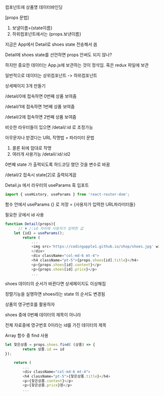<Detail /> 컴포넌트에 상품명 데이터바인딩

[props 문법]

1. 보낼이름={state이름}
2. 하위컴포넌트에서는 {props.보낸이름}



지금은 App에서 Detail로 shoes state 전송해서 씀

Detail에 shoes state를 선언하면 props 안써도 되지 않나?

하지만 중요한 데이터는 App.js에 보관하는 것이 정석임. 혹은 redux 파일에 보관

일반적으로 데이터는 상위컴포넌트 -> 하위컴포넌트



상세페이지 3개 만들기

/detail/0에 접속하면 0번째 상품 보여줌

/detail/1에 접속하면 1번째 상품 보여줌

/detail/2에 접속하면 2번째 상품 보여줌



비슷한 라우터들이 있으면 /detail/:id 로 조정가능

아무문자나 받겠다는 URL 작명법 = 파라미터 문법

1. 콜론 뒤에 맘대로 작명
2. 여러개 사용가능 /detail/:id/:id2



0번째 state 가 출력되도록 하드코딩 했던 것을 변수로 바꿈

/detail/2 접속시 state[2]로 출력되게끔

Detail.js 에서 라우터의 useParams 훅 임포트

```js
import { useHistory, useParams } from 'react-router-dom';
```



함수 안에서 useParams {} 로 저장 = {사용자가 입력한 URL파라미터들}

필요한 곳에서 id 사용

```js
function Detail(props){
      // ▼ /:id 자리에 사용자가 입력한 값
    let {id} = useParams();
        return (
			...
            <img src='https://codingapple1.github.io/shop/shoes.jpg' width="100%" />
            </div>
            <div className="col-md-6 mt-4">
            <h4 className="pt-5">{props.shoes[id].title}</h4>
            <p>{props.shoes[id].content}</p>
            <p>{props.shoes[id].price}</p>
			...
```



shoes 데이터의 순서가 바뀐다면 상세페이지도 이상해짐

정렬기능을 실행하면 shoes라는 state 의 순서도 변경됨

상품의 영구번호를 활용하자

shoes 중에 0번째 데이터의 제목이 아니라

전체 자료중에 영구번호 0이라는 id를 가진 데이터의 제목

Array 함수 중 find 사용

```js
let 찾은상품 = props.shoes.find( (상품) => {
        return 상품.id == id
});

    return (
		...
        <div className="col-md-6 mt-4">
        <h4 className="pt-5">{찾은상품.title}</h4>
		<p>{찾은상품.content}</p>
		<p>{찾은상품.price}원</p>
		...
```

